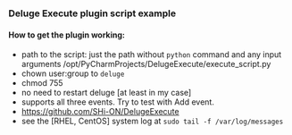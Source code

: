 ### Deluge Execute plugin script example

#### How to get the plugin working:
 * path to the script: just the path without `python` command and any input arguments
        /opt/PyCharmProjects/DelugeExecute/execute_script.py
 * chown user:group to `deluge`
 * chmod 755
 * no need to restart deluge [at least in my case]
 * supports all three events. Try to test with Add event.
 * https://github.com/SHi-ON/DelugeExecute
 * see the [RHEL, CentOS] system log at `sudo tail -f /var/log/messages`
